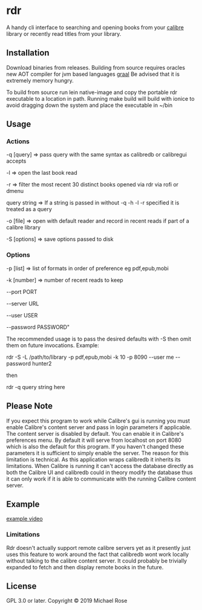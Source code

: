 # rdr

A handy cli interface to searching and opening books from your [calibre](https://calibre-ebook.com/) library or recently read titles from your library.

## Installation

Download binaries from releases. Building from source requires oracles new AOT compiler for jvm based languages [graal](http://www.graalvm.org) Be advised that it is extremely memory hungry.

To build from source run lein native-image and copy the portable rdr executable to a location in path. Running make build will build with ionice to avoid dragging down the system and place the executable in ~/bin

## Usage

### Actions

  -q [query]     => pass query with the same syntax as calibredb or calibregui accepts

  -l             => open the last book read

  -r             => filter the most recent 30 distinct books opened via rdr via rofi or dmenu

  query string   => If a string is passed in without -q -h -l -r specified it is treated as a query

  -o [file]      => open with default reader and record in recent reads if part of a calibre library

  -S [options]   => save options passed to disk
  
### Options

  -p [list]      => list of formats in order of preference eg pdf,epub,mobi

  -k [number]    => number of recent reads to keep

  --port PORT

  --server URL

  --user USER

  --password PASSWORD"
  
  The recommended usage is to pass the desired defaults with -S then omit them on future invocations.
  Example:
  
  rdr -S -L /path/to/library -p pdf,epub,mobi -k 10 -p 8090 --user me --password hunter2
  
  then 
  
  rdr -q query string here

## Please Note

  If you expect this program to work while Calibre's gui is running you must enable Calibre's content server and pass in login parameters if applicable. The content server is disabled by default. You can enable it in Calibre's preferences menu. By default it will serve from localhost on port 8080 which is also the default for this program. If you haven't changed these parameters it is sufficient to simply enable the server. The reason for this limitation is technical. As this application wraps calibredb it inherits its limitations. When Calibre is running it can't access the database directly as both the Calibre UI and calibredb could in theory modify the database thus it can only work if it is able to communicate with the running Calibre content server.

## Example

[example video](https://www.youtube.com/watch?v=RuWe0uhzrXE&)

### Limitations
Rdr doesn't actually support remote calibre servers yet as it presently just uses this feature to work around the fact that calibredb wont work locally without talking to the calibre content server.  It could probably be trivially expanded to fetch and then display remote books in the future.

## License

GPL 3.0 or later.
Copyright © 2019 Michael Rose
